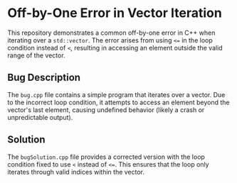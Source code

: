 # Off-by-One Error in Vector Iteration

This repository demonstrates a common off-by-one error in C++ when iterating over a `std::vector`.  The error arises from using `<=` in the loop condition instead of `<`, resulting in accessing an element outside the valid range of the vector.

## Bug Description

The `bug.cpp` file contains a simple program that iterates over a vector.  Due to the incorrect loop condition, it attempts to access an element beyond the vector's last element, causing undefined behavior (likely a crash or unpredictable output). 

## Solution

The `bugSolution.cpp` file provides a corrected version with the loop condition fixed to use `<` instead of `<=`. This ensures that the loop only iterates through valid indices within the vector.